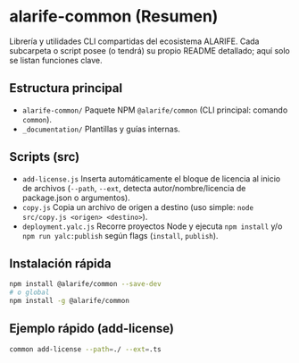 # alarife-common (Resumen)

Librería y utilidades CLI compartidas del ecosistema ALARIFE. Cada subcarpeta o script posee (o tendrá) su propio README detallado; aquí solo se listan funciones clave.

## Estructura principal

- `alarife-common/` Paquete NPM `@alarife/common` (CLI principal: comando `common`).
- `_documentation/` Plantillas y guías internas.

## Scripts (src)

- `add-license.js` Inserta automáticamente el bloque de licencia al inicio de archivos (`--path`, `--ext`, detecta autor/nombre/licencia de package.json o argumentos).
- `copy.js` Copia un archivo de origen a destino (uso simple: `node src/copy.js <origen> <destino>`).
- `deployment.yalc.js` Recorre proyectos Node y ejecuta `npm install` y/o `npm run yalc:publish` según flags (`install`, `publish`).

## Instalación rápida

```bash
npm install @alarife/common --save-dev
# o global
npm install -g @alarife/common
```

## Ejemplo rápido (add-license)

```bash
common add-license --path=./ --ext=.ts
```
